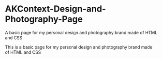 # AKContext-Design-and-Photography-Page
A basic page for my personal design and photography brand made of HTML and CSS

This is a basic page for my personal design and photography brand made of HTML and CSS 
